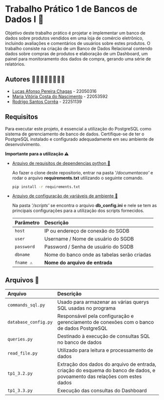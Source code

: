 # Trabalho Prático 1 de Bancos de Dados I 📅

Objetivo deste trabalho prático é projetar e implementar um banco de dados sobre produtos vendidos em uma loja de comércio eletrônico, incluindo avaliações e comentários de usuários sobre estes produtos. O trabalho consiste na criação de um Banco de Dados Relacional contendo dados sobre compras de produtos e elaboração de um Dashboard, um painel para monitoramento dos dados de compra, gerando uma série de relatórios.



## Autores 👷🏽👷🏻‍♂️👷🏻‍♀️

- [Lucas Afonso Pereira Chagas](https://www.github.com/lucasapchagas) - 22050316
- [Maria Vitória Costa do Nascimento](https://www.github.com/mariavcnascimento) -  22053592
- [Rodrigo Santos Corrêa](https://www.github.com/rodrigoscorrea) - 22251139


## Requisitos

Para executar este projeto, é essencial a utilização do PostgreSQL como sistema de gerenciamento de banco de dados. Certifique-se de ter o PostgreSQL instalado e configurado adequadamente em seu ambiente de desenvolvimento.


**Importante para a utilização ⚠️**

- [Arquivo de requisitos de dependencias python 🐍](https://github.com/lucasapchagas/tp1_Lucas_Rodrigo_Vitoria/blob/main/documentacao/requirements.txt)

    Ao fazer o clone deste repositorio, entrar na pasta *'/documentacao'* e rodar o arquivo **requirements.txt** utilizando o seguinte comando.

    ```bash
    pip install -r requirements.txt
    ```

- [Arquivo de configuração de variáveis de ambiente 📁](https://github.com/lucasapchagas/tp1_Lucas_Rodrigo_Vitoria/blob/main/scripts/db_config.ini)

    Na pasta *'/scripts'* se encontra o arquivo **db_config.ini** e nele se tem as principais configurações para a utilização dos scripts fornecidos.

    | Parâmetro   | Descrição                           |
    | :---------- | :---------------------------------- |
    | `host`      | IP ou endereço de conexão do SGDB   |
    | `user`      | Username / Nome de usuário do SGDB  |
    | `password`  | Password / Senha de usuário do SGDB |
    | `dbname`    | Nome do banco onde as tabelas serão criadas |
    | `fname ⚠️`  | **Nome do arquivo de entrada** |
## Arquivos 📂

| Arquivo   | Descrição                           |
| :---------- | :---------------------------------- |
| `commands_sql.py` | Usado para armazenar as várias querys SQL usadas no programa   |
| `database_config.py` | Responsável pela configuração e gerenciamento de conexões com o banco de dados PostgreSQL  |
| `queries.py`  | Destinado à execução de consultas SQL no banco de dados |
| `read_file.py`    | Utilizado para leitura e processamento de dados |
| `tp1_3.2.py`  | Extração dos dados do arquivo de entrada, criação do esquema do banco de dados, e povoamento das relações com estes dados |
| `tp1_3.3.py`  | Execução das consultas do Dashboard |
